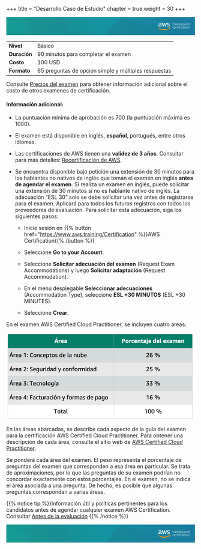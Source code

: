 +++ 
title = "Desarrollo Caso de Estudio" 
chapter = true 
weight = 30 
+++

<img src="images/logo-bar.png" alt="drawing"/>

|  |  |
| ------ | ----------- |
| **Nivel**  | Básico |
| **Duración** | 90 minutos para completar el examen |
| **Costo** | 100 USD |
| **Formato** | 65 preguntas de opción simple y múltiples respuestas |

Consulte <a href="https://aws.amazon.com/es/certification/policies/before-testing/#Exam_pricing" target="_blank">Precios del examen</a> para obtener información adicional sobre el costo de otros examenes de certificación.

#### Información adicional:

- La puntuación mínima de aprobación es 700 (la puntuación máxima es 1000).

- El examen está disponible en inglés, **español**, portugués, entre otros idiomas.

- Las certificaciones de AWS tienen una **validez de 3 años**. Consultar para más detalles: <a href="https://aws.amazon.com/es/certification/recertification/" target="_blank">Recertificación de AWS</a>.

- Se encuentra disponible bajo petición una extensión de 30 minutos para los hablantes no nativos de inglés que toman el examen en inglés **antes de agendar el examen**. Si realiza un examen en inglés, puede solicitar una extensión de 30 minutos si no es hablante nativo de inglés. La adecuación “ESL 30” solo se debe solicitar una vez antes de registrarse para el examen. Aplicará para todos los futuros registros con todos los proveedores de evaluación. Para solicitar esta adecuación, siga los siguientes pasos:

	- Inicie sesión en {{% button href="https://www.aws.training/Certification" %}}AWS Certification{{% /button %}}

	- Seleccione **Go to your Account**.

	- Seleccione **Solicitar adecuación del examen** (Request Exam Accommodations) y luego **Solicitar adaptación** (Request Accommodation).

	- En el menú desplegable **Seleccionar adecuaciones** (Accommodation Type), seleccione **ESL +30 MINUTOS** (ESL +30 MINUTES).
	
	- Seleccione **Crear**.

En el examen AWS Certified Cloud Practitioner, se incluyen cuatro áreas:

<img src="images/exam-topics.png" alt="drawing"/>

En las áreas abarcadas, se describe cada aspecto de la guía del examen para la certificación AWS Certified Cloud Practitioner. Para obtener una descripción de cada área, consulte el sitio web de <a href="https://aws.amazon.com/certification/certified-cloud-practitioner" target="_blank">AWS Certified Cloud Practitioner</a>.

Se ponderá cada área del examen. El peso representa el porcentaje de preguntas del examen que corresponden a esa área en particular. Se trata de aproximaciones, por lo que las preguntas de su examen podrían no concordar exactamente con estos porcentajes. En el examen, no se indica el área asociada a una pregunta. De hecho, es posible que algunas preguntas correspondan a varias áreas.

{{% notice tip %}}Información útil y políticas pertinentes para los candidatos antes de agendar cualquier examen AWS Certification. Consultar <a href="https://aws.amazon.com/es/certification/policies/before-testing/" target="_blank">Antes de la evaluación</a>
{{% /notice %}}

<img src="images/logo-bar.png" alt="drawing"/>